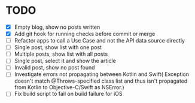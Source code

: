 # TODO
- [x] Empty blog, show no posts written
- [x] Add git hook for running checks before commit or merge
- [ ] Refactor apps to call a Use Case and not the API data source directly
- [ ] Single post, show list with one post
- [ ] Multiple posts, show list with all posts
- [ ] Single post, select it and show the article
- [ ] Invalid post, show no post found
- [ ] Investigate errors not propagating between Kotlin and Swift( Exception doesn't match @Throws-specified class list and thus isn't propagated from Kotlin to Objective-C/Swift as NSError.)
- [ ] Fix build script to fail on build failure for iOS